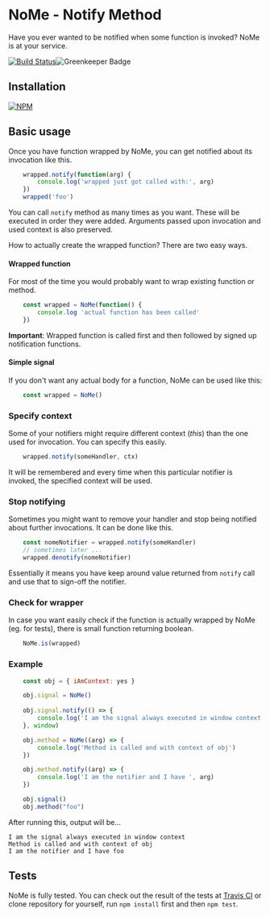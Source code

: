 # NoMe - Notify Method

Have you ever wanted to be notified when some function is invoked? NoMe is at your service.

[![Build Status](https://travis-ci.org/BlackDice/nome.svg)](https://travis-ci.org/BlackDice/nome)![Greenkeeper Badge](https://badges.greenkeeper.io/blackdice/nome.svg)

## Installation

[![NPM](https://nodei.co/npm/nome.png)](https://nodei.co/npm/nome/)

## Basic usage

Once you have function wrapped by NoMe, you can get notified about its invocation like this.

```js
	wrapped.notify(function(arg) {
		console.log('wrapped just got called with:', arg)
	})
	wrapped('foo')
```

You can call `notify` method as many times as you want. These will be executed in order they were added. Arguments passed upon invocation and used context is also preserved.

How to actually create the wrapped function? There are two easy ways.

#### Wrapped function

For most of the time you would probably want to wrap existing function or method.

```js
	const wrapped = NoMe(function() {
		console.log 'actual function has been called'
	})
```

**Important**: Wrapped function is called first and then followed by signed up notification functions.

#### Simple signal

If you don't want any actual body for a function, NoMe can be used like this:

```js
	const wrapped = NoMe()
```

### Specify context

Some of your notifiers might require different context (*this*) than the one used for invocation. You can specify this easily.

```js
	wrapped.notify(someHandler, ctx)
```

It will be remembered and every time when this particular notifier is invoked, the specified context will be used.

### Stop notifying

Sometimes you might want to remove your handler and stop being notified about further invocations. It can be done like this.

```js
	const nomeNotifier = wrapped.notify(someHandler)
	// sometimes later ...
	wrapped.denotify(nomeNotifier)
```

Essentially it means you have keep around value returned from `notify` call and use that to sign-off the notifier.

### Check for wrapper

In case you want easily check if the function is actually wrapped by NoMe (eg. for tests), there is small function returning boolean.

```js
	NoMe.is(wrapped)
```

### Example

```js
	const obj = { iAmContext: yes }

	obj.signal = NoMe()
	
	obj.signal.notify(() => {
		console.log('I am the signal always executed in window context')
	}, window)

	obj.method = NoMe((arg) => {
		console.log('Method is called and with context of obj')
	})

	obj.method.notify((arg) => {
		console.log('I am the notifier and I have ', arg)
	})

	obj.signal()
	obj.method("foo")
```

After running this, output will be...

	I am the signal always executed in window context
	Method is called and with context of obj
	I am the notifier and I have foo

## Tests

NoMe is fully tested. You can check out the result of the tests at [Travis CI](https://travis-ci.org/BlackDice/nome) or clone repository for yourself, run `npm install` first and then `npm test`.
